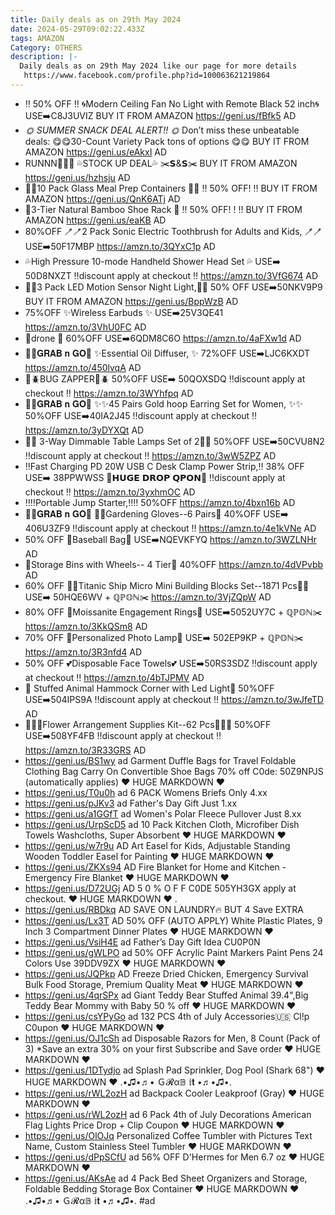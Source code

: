 ```yaml
---
title: Daily deals as on 29th May 2024
date: 2024-05-29T09:02:22.433Z
tags: AMAZON
Category: OTHERS
description: |-
  Daily deals as on 29th May 2024 like our page for more details
   https://www.facebook.com/profile.php?id=100063621219864
---
```

* ‼️ 50% OFF ‼️
  🌀Modern Ceiling Fan No Light with Remote Black 52 inch🌀
  USE➡️C8J3UVIZ 
  BUY IT FROM AMAZON
  https://geni.us/fBfk5
  AD
* *🌞 SUMMER SNACK DEAL ALERT!! 🌞*
  Don’t miss these unbeatable deals:
  😋😋30-Count Variety Pack tons of options 😋😋
  BUY IT FROM AMAZON
  https://geni.us/eAkxI
  AD
* RUNNN🏃‍♀️🏃
  💦STOCK UP DEAL💦
  ✂️𝗦&𝗦✂️
  BUY IT FROM AMAZON
  https://geni.us/hzhsju
  AD
* 🌟🌟10 Pack Glass Meal Prep Containers 🌟🌟
  ‼️ 50% OFF! ‼️
  BUY IT FROM AMAZON
  https://geni.us/QnK6ATj
  AD
* 🌟3-Tier Natural Bamboo Shoe Rack 🌟
  ‼️ 50% OFF! ! ‼️
  BUY IT FROM AMAZON
  https://geni.us/eaKB
  AD
* 80%OFF
  🪥🪥2 Pack Sonic Electric Toothbrush for Adults and Kids, 🪥🪥
  USE➡️50F17MBP
  https://amzn.to/3QYxC1p
  AD
* 💦High Pressure 10-mode Handheld Shower Head Set 💦
  USE➡️ 50D8NXZT 
  ‼️discount apply at checkout ‼️
  https://amzn.to/3VfG674
  AD
* 🌟🌟3 Pack LED Motion Sensor Night Light,🌟🌟
  50% OFF
  USE➡️50NKV9P9
  BUY IT FROM AMAZON
  https://geni.us/BppWzB
  AD
* 75%OFF
  ✨Wireless Earbuds ✨
  USE➡️25V3QE41
  https://amzn.to/3VhU0FC
  AD
* 🌟drone 🌟
  60%OFF
  USE➡️6QDM8C6O 
  https://amzn.to/4aFXw1d
  AD
* 🏃‍♀️𝐆𝐑𝐀𝐁 𝐧 𝐆𝐎🏃
  ✨Essential Oil Diffuser, ✨
  72%OFF
  USE➡️LJC6KXDT
  https://amzn.to/450lvqA
  AD
* 🦗🪲BUG ZAPPER🦗🪲
  50%OFF
  USE➡️ 50QOXSDQ
  ‼️discount apply at checkout ‼️
  https://amzn.to/3WYhfpq
  AD
* 🏃‍♀️𝐆𝐑𝐀𝐁 𝐧 𝐆𝐎🏃
  ✨✨45 Pairs Gold hoop Earring Set for Women, ✨✨
  50%OFF
  USE➡️40IA2J45
  ‼️discount apply at checkout ‼️
  https://amzn.to/3yDYXQt
  AD
* 🌟🌟 3-Way Dimmable Table Lamps Set of 2🌟🌟
  50%OFF
  USE➡️50CVU8N2
  ‼️discount apply at checkout ‼️
  https://amzn.to/3wW5ZPZ
  AD
* ‼️Fast Charging PD 20W USB C Desk Clamp Power Strip,‼️
  38% OFF
  USE➡️ 38PPWWSS
  💸𝗛𝗨𝗚𝗘 𝗗𝗥𝗢𝗣 𝗤𝗣𝗢𝗡💸
  ‼️discount apply at checkout ‼️
  https://amzn.to/3yxhmOC
  AD
* ‼️‼️Portable Jump Starter,‼️‼️
  50%OFF
  https://amzn.to/4bxn16b
  AD
* 🏃‍♀️𝐆𝐑𝐀𝐁 𝐧 𝐆𝐎🏃
   🧤🧤Gardening Gloves--6 Pairs🧤
  40%OFF
  USE➡️ 406U3ZF9 
  ‼️discount apply at checkout ‼️
  https://amzn.to/4e1kVNe
  AD
* 50% OFF 
  🎒Baseball Bag🎒
  USE➡️NQEVKFYQ 
  https://amzn.to/3WZLNHr
  AD
* 🚨Storage Bins with Wheels-- 4 Tier🚨
  40%OFF
  https://amzn.to/4dVPvbb
  AD
* 60% OFF
   🚢🚢Titanic Ship Micro Mini Building Blocks Set--1871 Pcs🚢🚢
   USE➡️ 50HQE6WV + ℚℙ𝕆ℕ✂️
  https://amzn.to/3VjZQpW
  AD
* 80% OFF 
  💍Moissanite Engagement Rings💍
  USE➡️5052UY7C + ℚℙ𝕆ℕ✂️ 
  https://amzn.to/3KkQSm8
  AD
* 70% OFF
   🌟Personalized Photo Lamp🌟
  USE➡️ 502EP9KP + ℚℙ𝕆ℕ✂️
  https://amzn.to/3R3nfd4
  AD
* 50% OFF 
  💕Disposable Face Towels💕
  USE➡️50RS3SDZ
  ‼️discount apply at checkout ‼️
  https://amzn.to/4bTJPMV
  AD
* 🌟 Stuffed Animal Hammock Corner with Led Light🌟
  50%OFF
  USE➡️504IPS9A 
  ‼️discount apply at checkout ‼️
  https://amzn.to/3wJfeTD
  AD
* 🌹🌺🌹Flower Arrangement Supplies Kit--62 Pcs🌹🌺🌹
  50%OFF
  USE➡️508YF4FB
  ‼️discount apply at checkout ‼️
  https://amzn.to/3R33GRS
  AD
* https://geni.us/BS1wy     ad
  Garment Duffle Bags for Travel Foldable Clothing Bag Carry On Convertible Shoe Bags
  70% off
  C0de: 50Z9NPJS (automatically applies)
  ♥ HUGE MARKDOWN ♥
* https://geni.us/T0u0h     ad
  6 PACK Womens Briefs
  Only 4.xx
* https://geni.us/pJKv3     ad
  Father's Day Gift
  Just 1.xx 
* https://geni.us/a1GGfT    ad
  Women's Polar Fleece Pullover Just 8.xx
* https://geni.us/UrpScD5    ad
  10 Pack Kitchen Cloth, Microfiber Dish Towels Washcloths, Super Absorbent 
  ♥ HUGE MARKDOWN ♥
* https://geni.us/w7r9u    AD
  Art Easel for Kids, Adjustable Standing Wooden Toddler Easel for Painting
  ♥ HUGE MARKDOWN ♥
* https://geni.us/ZKXs94    AD
  Fire Blanket for Home and Kitchen - Emergency Fire Blanket 
  ♥ HUGE MARKDOWN ♥
* https://geni.us/D72UGj    AD
  5 0 %  O F F
  C0DE 505YH3GX  apply at checkout.
  ♥ HUGE MARKDOWN ♥
  .
* https://geni.us/RBDkq    AD
  SAVE ON LAUNDRY🔥
  BUT 4 Save EXTRA 
* https://geni.us/Lx3T    AD
  50% OFF (AUTO APPLY)
  White Plastic Plates, 9 Inch 3 Compartment Dinner Plates
  ♥ HUGE MARKDOWN ♥
* https://geni.us/VsiH4E    ad
  Father’s Day Gift Idea 
  CU0P0N
* https://geni.us/gWLPO    ad
  50% OFF
  Acrylic Paint Markers Paint Pens 24 Colors
  Use    39DDV9ZX
  ♥ HUGE MARKDOWN ♥
* https://geni.us/JQPkp      AD
  Freeze Dried Chicken, Emergency Survival Bulk Food Storage, Premium Quality Meat
  ♥ HUGE MARKDOWN ♥
* https://geni.us/4qrSPx    ad
  Giant Teddy Bear Stuffed Animal 39.4",Big Teddy Bear Mommy with Baby
  50 % off
  ♥ HUGE MARKDOWN ♥
* https://geni.us/csYPyGo   ad
  132 PCS 4th of July Accessories🇺🇸
  Cl!p C0upon
  ♥ HUGE MARKDOWN ♥
* https://geni.us/OJ1cSh   ad
  Disposable Razors for Men, 8 Count (Pack of 3)
  *Save an extra 30% on your first Subscribe and Save order
  ♥ HUGE MARKDOWN ♥
* https://geni.us/1DTydjo     ad
  Splash Pad Sprinkler, Dog Pool (Shark 68")
  ♥ HUGE MARKDOWN ♥
  .•♫•♬• Ｇ𝓡α𝔹 𝕚𝐭 •♬•♫•.
* https://geni.us/rWL2ozH    ad
  Backpack Cooler Leakproof (Gray)
  ♥ HUGE MARKDOWN ♥
* https://geni.us/rWL2ozH    ad
  6 Pack 4th of July Decorations American Flag Lights
  Price Drop + Clip Coupon
  ♥ HUGE MARKDOWN ♥
* https://geni.us/OlOJq
  Personalized Coffee Tumbler with Pictures Text Name, Custom Stainless Steel Tumbler 
  ♥ HUGE MARKDOWN ♥
* https://geni.us/dPpSCfU   ad
  56% OFF
  D'Hermes for Men 6.7 oz
  ♥ HUGE MARKDOWN ♥
* https://geni.us/AKsAe   ad
  4 Pack Bed Sheet Organizers and Storage, Foldable Bedding Storage Box Container
  ♥ HUGE MARKDOWN ♥
  .•♫•♬• Ｇ𝓡α𝔹 𝕚𝐭 •♬•♫•.
  #ad